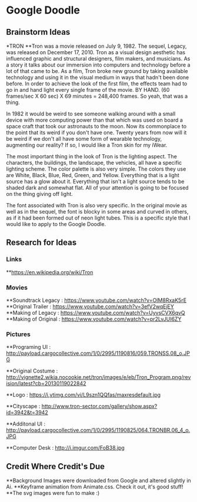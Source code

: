 # Google Doodle

## Brainstorm Ideas

*TRON
**Tron was a movie released on July 9, 1982. The sequel, Legacy, was released on December 17, 2010. Tron as a visual design aesthetic has influenced graphic and structural designers, film makers, and musicians. As a story it talks about our immersion into computers and technology before a lot of that came to be. As a film, Tron broke new ground by taking available technology and using it in the visual medium in ways that hadn't been done before. In order to achieve the look of the first film, the effects team had to go in and hand light every single frame of the movie. BY HAND. (60 frames/sec X 60 sec) X 69 minutes = 248,400 frames. So yeah, that was a thing.

In 1982 it would be weird to see someone walking around with a small device with more computing power than that which was used on board a space craft that took our astronauts to the moon. Now its commonplace to the point that its weird if you don't have one. Twenty years from now will it be weird if we don't all have some form of wearable technology, augmenting our reality? If so, I would like a Tron skin for my iWear. 

The most important thing in the look of Tron is the lighting aspect. The characters, the buildings, the landscape, the vehicles, all have a specific lighting scheme. The color palette is also very simple. The colors they use are White, Black, Blue, Red, Green, and Yellow. Everything that is a light source has a glow about it. Everything that isn't a light source tends to be shaded dark and somewhat flat. All of your attention is going to be focused on the thing giving off light. 

The font associated with Tron is also very specific. In the original movie as well as in the sequel, the font is blocky in some areas and curved in others, as if it had been formed out of neon light tubes. This is a specific style that I would like to apply to the Google Doodle.


## Research for Ideas
### Links
**https://en.wikipedia.org/wiki/Tron

### Movies
**Soundtrack Legacy : https://www.youtube.com/watch?v=OIM8RxaK5rE
**Original Trailer : https://www.youtube.com/watch?v=3efV2wqEjEY
**Making of Legacy : https://www.youtube.com/watch?v=UyvsCVX6qvQ
**Making of Original : https://www.youtube.com/watch?v=pr2LvJUI6ZY


### Pictures
**Programing UI :  http://payload.cargocollective.com/1/0/2995/1190816/059.TRONSS.08_o.JPG

**Original Costume : http://vignette2.wikia.nocookie.net/tron/images/e/eb/Tron_Program.png/revision/latest?cb=20130119022842

**Logo : https://i.ytimg.com/vi/L9szn1QQfas/maxresdefault.jpg

**Cityscape : http://www.tron-sector.com/gallery/show.aspx?id=3942&t=3942

**Additonal UI : http://payload.cargocollective.com/1/0/2995/1190825/064.TRONBR.06_4_o.JPG

**Computer Desk : http://i.imgur.com/FoB38.jpg

## Credit Where Credit's Due
**Background Images were downloaded from Google and altered slightly in Ai.
**Keyframe animation from Animate.css. Check it out, it's good stuff!
**The svg images were fun to make :)
